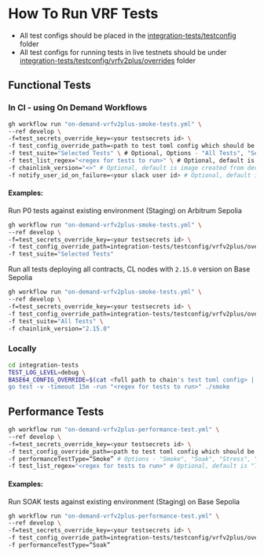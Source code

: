 # How To Run VRF Tests 
* All test configs should be placed in the [integration-tests/testconfig](../testconfig) folder  
* All test configs for running tests in live testnets should be under [integration-tests/testconfig/vrfv2plus/overrides](../testconfig/vrfv2plus/overrides) folder 


## Functional Tests
### In CI - using On Demand Workflows
```bash
gh workflow run "on-demand-vrfv2plus-smoke-tests.yml" \
--ref develop \
-f=test_secrets_override_key=<your testsecrets id> \
-f test_config_override_path=<path to test toml config which should be in `integration-tests/testconfig/vrfv2plus/overrides` folder> \
-f test_suite="Selected Tests" \ # Optional, Options - "All Tests", "Selected Tests". Default is "All Tests". If "Selected Tests" is selected, then `test_list_regex` should be provided 
-f test_list_regex="<regex for tests to run>" \ # Optional, default is "TestVRFv2Plus$/(Link_Billing|Native_Billing|Direct_Funding)|TestVRFV2PlusWithBHS" which are P0 tests
-f chainlink_version="<>" # Optional, default is image created from develop branch. Not needed if you run tests against existing environment
-f notify_user_id_on_failure=<your slack user id> # Optional, default is empty. If provided, will notify the user on slack if the tests fail
```

#### Examples:
Run P0 tests against existing environment (Staging) on Arbitrum Sepolia
```bash
gh workflow run "on-demand-vrfv2plus-smoke-tests.yml" \
--ref develop \
-f=test_secrets_override_key=<your testsecrets id> \
-f test_config_override_path=integration-tests/testconfig/vrfv2plus/overrides/staging/arbitrum_sepolia_staging_test_config.toml \
-f test_suite="Selected Tests" 
```

Run all tests deploying all contracts, CL nodes with `2.15.0` version on Base Sepolia
```bash
gh workflow run "on-demand-vrfv2plus-smoke-tests.yml" \
--ref develop \
-f=test_secrets_override_key=<your testsecrets id> \
-f test_config_override_path=integration-tests/testconfig/vrfv2plus/overrides/new_env/base_sepolia_new_env_test_config.toml \
-f test_suite="All Tests" \
-f chainlink_version="2.15.0" 
```

### Locally
```bash
cd integration-tests
TEST_LOG_LEVEL=debug \
BASE64_CONFIG_OVERRIDE=$(cat <full path to chain's test toml config> | base64) \
go test -v -timeout 15m -run "<regex for tests to run>" ./smoke
```

## Performance Tests
```bash
gh workflow run "on-demand-vrfv2plus-performance-test.yml" \
--ref develop \
-f=test_secrets_override_key=<your testsecrets id> \
-f test_config_override_path=<path to test toml config which should be in `integration-tests/testconfig/vrfv2plus/overrides` folder> \
-f performanceTestType=“Smoke” # Options - "Smoke", "Soak", "Stress", "Load".
-f test_list_regex="<regex for tests to run>" # Optional, default is "TestVRFV2PlusPerformance"
```

#### Examples:
Run SOAK tests against existing environment (Staging) on Base Sepolia
```bash
gh workflow run "on-demand-vrfv2plus-performance-test.yml" \
--ref develop \
-f=test_secrets_override_key=<your testsecrets id> \
-f test_config_override_path=integration-tests/testconfig/vrfv2plus/overrides/staging/base_sepolia_staging_test_config.toml \
-f performanceTestType=“Soak”
```

